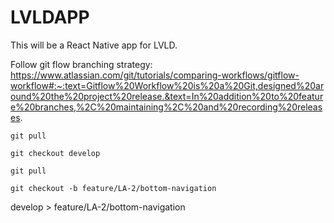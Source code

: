 # LVLDAPP

This will be a React Native app for LVLD.

Follow git flow branching strategy: https://www.atlassian.com/git/tutorials/comparing-workflows/gitflow-workflow#:~:text=Gitflow%20Workflow%20is%20a%20Git,designed%20around%20the%20project%20release.&text=In%20addition%20to%20feature%20branches,%2C%20maintaining%2C%20and%20recording%20releases.

`git pull`

`git checkout develop`

`git pull`

`git checkout -b feature/LA-2/bottom-navigation`

develop > feature/LA-2/bottom-navigation
